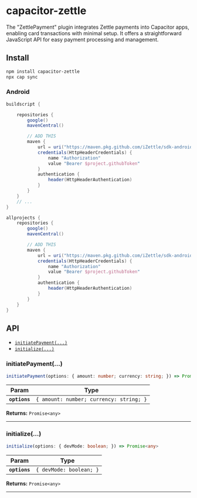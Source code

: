 # capacitor-zettle

The "ZettlePayment" plugin integrates Zettle payments into Capacitor apps, enabling card transactions with minimal setup. It offers a straightforward JavaScript API for easy payment processing and management.

## Install

```bash
npm install capacitor-zettle
npx cap sync
```

### Android

```gradle
buildscript {

    repositories {
        google()
        mavenCentral()

        // ADD THIS
        maven {
            url = uri("https://maven.pkg.github.com/iZettle/sdk-android")
            credentials(HttpHeaderCredentials) {
                name "Authorization"
                value "Bearer $project.githubToken"
            }
            authentication {
                header(HttpHeaderAuthentication)
            }
        }
    }
    // ...
}

allprojects {
    repositories {
        google()
        mavenCentral()

        // ADD THIS
        maven {
            url = uri("https://maven.pkg.github.com/iZettle/sdk-android")
            credentials(HttpHeaderCredentials) {
                name "Authorization"
                value "Bearer $project.githubToken"
            }
            authentication {
                header(HttpHeaderAuthentication)
            }
        }
    }
}
```

## API

<docgen-index>

* [`initiatePayment(...)`](#initiatepayment)
* [`initialize(...)`](#initialize)

</docgen-index>

<docgen-api>
<!--Update the source file JSDoc comments and rerun docgen to update the docs below-->

### initiatePayment(...)

```typescript
initiatePayment(options: { amount: number; currency: string; }) => Promise<any>
```

| Param         | Type                                               |
| ------------- | -------------------------------------------------- |
| **`options`** | <code>{ amount: number; currency: string; }</code> |

**Returns:** <code>Promise&lt;any&gt;</code>

--------------------


### initialize(...)

```typescript
initialize(options: { devMode: boolean; }) => Promise<any>
```

| Param         | Type                               |
| ------------- | ---------------------------------- |
| **`options`** | <code>{ devMode: boolean; }</code> |

**Returns:** <code>Promise&lt;any&gt;</code>

--------------------

</docgen-api>

